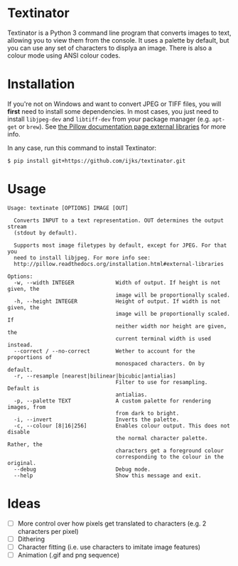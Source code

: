Textinator
==========
Textinator is a Python 3 command line program that converts images to text, allowing you to view them from the console. It uses a palette by default, but you can use any set of characters to displya an image. There is also a colour mode using ANSI colour codes.

Installation
============
If you're not on Windows and want to convert JPEG or TIFF files, you will **first** need to install some dependencies. In most cases, you just need to install `libjpeg-dev` and `libtiff-dev` from your package manager (e.g. `apt-get` or `brew`). See [the Pillow documentation page external libraries](http://pillow.readthedocs.org/installation.html#external-libraries) for more info.

In any case, run this command to install Textinator:
```
$ pip install git+https://github.com/ijks/textinator.git
```

Usage
=====
```
Usage: textinate [OPTIONS] IMAGE [OUT]

  Converts INPUT to a text representation. OUT determines the output stream
  (stdout by default).

  Supports most image filetypes by default, except for JPEG. For that you
  need to install libjpeg. For more info see:
  http://pillow.readthedocs.org/installation.html#external-libraries

Options:
  -w, --width INTEGER             Width of output. If height is not given, the
                                  image will be proportionally scaled.
  -h, --height INTEGER            Height of output. If width is not given, the
                                  image will be proportionally scaled. If
                                  neither width nor height are given, the
                                  current terminal width is used instead.
  --correct / --no-correct        Wether to account for the proportions of
                                  monospaced characters. On by default.
  -r, --resample [nearest|bilinear|bicubic|antialias]
                                  Filter to use for resampling. Default is
                                  antialias.
  -p, --palette TEXT              A custom palette for rendering images, from
                                  from dark to bright.
  -i, --invert                    Inverts the palette.
  -c, --colour [8|16|256]         Enables colour output. This does not disable
                                  the normal character palette. Rather, the
                                  characters get a foreground colour
                                  corresponding to the colour in the original.
  --debug                         Debug mode.
  --help                          Show this message and exit.
```

Ideas
=====
- [ ] More control over how pixels get translated to characters (e.g. 2 characters per pixel)
- [ ] Dithering
- [ ] Character fitting (i.e. use characters to imitate image features)
- [ ] Animation (.gif and png sequence)
